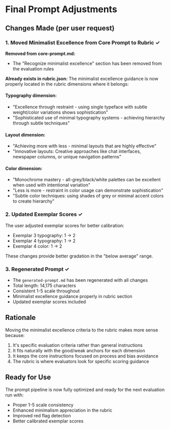 # Final Prompt Adjustments

## Changes Made (per user request)

### 1. Moved Minimalist Excellence from Core Prompt to Rubric ✓
**Removed from core-prompt.md:**
- The "Recognize minimalist excellence" section has been removed from the evaluation rules

**Already exists in rubric.json:**
The minimalist excellence guidance is now properly located in the rubric dimensions where it belongs:

#### Typography dimension:
- "Excellence through restraint - using single typeface with subtle weight/color variations shows sophistication"
- "Sophisticated use of minimal typography systems - achieving hierarchy through subtle techniques"

#### Layout dimension:
- "Achieving more with less - minimal layouts that are highly effective"
- "Innovative layouts: Creative approaches like chat interfaces, newspaper columns, or unique navigation patterns"

#### Color dimension:
- "Monochrome mastery - all-grey/black/white palettes can be excellent when used with intentional variation"
- "Less is more - restraint in color usage can demonstrate sophistication"
- "Subtle color techniques: using shades of grey or minimal accent colors to create hierarchy"

### 2. Updated Exemplar Scores ✓
The user adjusted exemplar scores for better calibration:
- Exemplar 3 typography: 1 → 2
- Exemplar 4 typography: 1 → 2  
- Exemplar 4 color: 1 → 2

These changes provide better gradation in the "below average" range.

### 3. Regenerated Prompt ✓
- The `generated-prompt.md` has been regenerated with all changes
- Total length: 14,175 characters
- Consistent 1-5 scale throughout
- Minimalist excellence guidance properly in rubric section
- Updated exemplar scores included

## Rationale
Moving the minimalist excellence criteria to the rubric makes more sense because:
1. It's specific evaluation criteria rather than general instructions
2. It fits naturally with the good/weak anchors for each dimension
3. It keeps the core instructions focused on process and bias avoidance
4. The rubric is where evaluators look for specific scoring guidance

## Ready for Use
The prompt pipeline is now fully optimized and ready for the next evaluation run with:
- Proper 1-5 scale consistency
- Enhanced minimalism appreciation in the rubric
- Improved red flag detection
- Better calibrated exemplar scores
